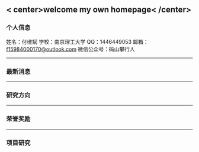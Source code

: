 ## < center>welcome my own homepage< /center>

### 个人信息

姓名：付维斌
学校：南京理工大学
QQ：1446449053
邮箱：f15984000170@outlook.com
微信公众号：码山攀行人

---
### 最新消息


---
### 研究方向


---
### 荣誉奖励

---
### 项目研究


